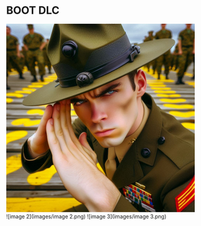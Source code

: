 # BOOT DLC
![](https://github.com/jdbonner/BOOT/blob/main/images/image%201.png)
![image 2](images/image 2.png)
![image 3](images/image 3.png)
